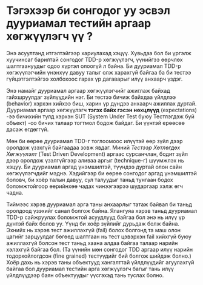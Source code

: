 # Тэгэхээр би сонгодог уу эсвэл дууриамал тестийн аргаар хөгжүүлэгч үү ?


Энэ асуултанд итгэлтэйгээр хариулахад хэцүү. Хувьдаа бол би үргэлж хуучинсаг барилтай сонгодог TDD-р хөгжүүлэгч, үүнийгээ өөрчлөх шалтгаануудыг одоо хүртэл олоогүй л байна. Би дууриамал TDD-р хөгжүүлэгчийн үнэнхүү давуу талыг олж харахгүй байгаа ба би тестээ гүйцэтгэлтэйгээ холбохоос гарах үр дагаварыг илүү анхаарч үздэг.

Энэ намайг дууриамал аргаар хөгжүүлэгчийг ажиглаж байхад гайхшруулдаг зүйлүүдийн нэг. Би тестээ бичиж байхдаа үйлдлээ (behavior) хэрхэн хийхээ биш, харин үр дүндээ анхаарч ажиллах дуртай. Дууриамал аргаар хөгжүүлэгч **тэгэх байх гэсэн нөхцлүүд** (expectations) -ээ бичихийн тулд хэрхэн SUT (System Under Test буюу Тестлэгдэж буй объект) -оо бичих талаар тогтмол бодож байдаг. Би үүнтэй ерөөсөө дасаж өгдөггүй.

Мөн би өөрөө дууриамал TDD-г тоглоомоос илүүтэй өөр зүйл дээр оролдож үзэхгүй байгаадаа зовж явдаг. Миний *Тестээр Хөтлөгдөх Хөгжүүлэлт* (Test Driven Development) аргаас сурсанчлан, бодит зүйл дээр оролдож үзэлгүйгээр аливаа аргыг (technique-г) шүүмжлэх нь хэцүү. Би дууриамал аргад үнэмшилтэй, түүндээ дуртай олон сайн хөгжүүлэгчдийг мэднэ. Хэдийгээр би өөрөө сонгодог аргад үнэмшилтэй боловч, би хоёр талын давуу, сул талуудыг таньд тунгаан бодох боломжтойгоор өөрийнхөө чадах чинээгээрээ шударгаар хэлж өгч чадна.

Тиймээс хэрэв дууриамал арга таны анхаарлыг татаж байвал би таньд оролдоод үзэхийг санал болгож байна. Ялангуяа хэрэв таньд дууриамал TDD-р сайжруулах боломжтой асуудлууд байгаа бол энэ нь илүү үр дүнтэй байх болов уу. Үүнд би хоёр зүйлийг дурьдаж болж байна. Эхнийх нь хэрэв тест ажиллахгүй (fail) болох болгонд та маш олон цагийг зарцуулдаг бөгөөд шалтгаан нь тест цэвэрхэн fail хийхгүй буюу ажиллахгүй болсон тест таньд хаана алдаа байгаа талаар нарийн хэлэхгүй байгаа бол. (Та үүнийн мөн сонгодог TDD аргаар илүү нарийн тодорхойлогдсон (fine grained) тестүүдийг бий болгож шийдэж болно.) Хоёр дахь нь хэрэв таны объектууд хангалттай үйлдлүүдийг агуулахгүй байгаа бол дууриамал тестийн арга хөгжүүлэгч багыг тань илүү үйлдлүүдээр баян объектуудыг үүсгэхэд тань туслах болно.